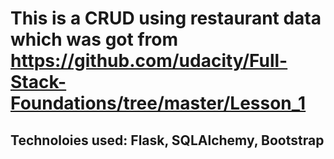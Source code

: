 # This is a CRUD using restaurant data which was got from https://github.com/udacity/Full-Stack-Foundations/tree/master/Lesson_1

## Technoloies used: Flask, SQLAlchemy, Bootstrap
